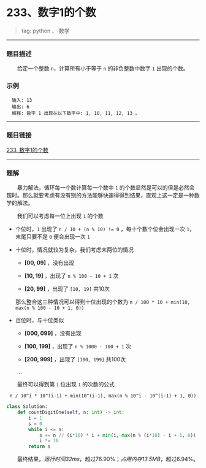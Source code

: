 # 233、数字1的个数
> tag: python 、 数学

***
### 题目描述

&emsp;&emsp;给定一个整数 `n`，计算所有小于等于 `n` 的非负整数中数字 `1` 出现的个数。

### 示例

```
  输入: 13
  输出: 6
  解释: 数字 1 出现在以下数字中: 1, 10, 11, 12, 13 。
```

***
### 题目链接
[233. 数字1的个数](https://leetcode-cn.com/problems/number-of-digit-one/)

***
### 题解

&emsp;&emsp;暴力解法，循环每一个数计算每一个数中 `1` 的个数显然是可以的但是必然会超时。那么就要考虑有没有别的方法能够快速得得到结果，直观上这一定是一种数学的解法。

&emsp;&emsp;我们可以考虑每一位上出现 `1` 的个数

* 个位时，`1` 出现了 `n / 10 + (n % 10) != 0` ，每十个数个位会出现一次 `1`，末尾只要不是 `0` 便会出现一次 `1`

* 十位时，情况就较为复杂，我们考虑末两位的情况

  - **[00, 09]** ，没有出现

  - **[10, 19]** ，出现了 `n % 100 - 10 + 1` 次

  - **[20, 99]** ，出现了 `[10, 19]` 共10次

  那么整合这三种情况可以得到十位出现的个数为 `n / 100 * 10 + min(10, max(n % 100 - 10 + 1, 0))`

* 百位时，与十位类似

  - **[000, 099]** ，没有出现

  - **[100, 199]** ，出现了 `n % 1000 - 100 + 1` 次

  - **[200, 999]** ，出现了 `[100, 199]` 共100次

&emsp;&emsp;...

&emsp;&emsp;最终可以得到第 `i` 位出现 `1` 的次数的公式  
<center>

  `n / 10^i * 10^(i-1) + min(10^(i-1), max(n % 10^i - 10^(i-1) + 1, 0))`
</center>

```python
class Solution:
    def countDigitOne(self, n: int) -> int:
        i = 1
        s = 0
        while i <= n:
            s += n // (i*10) * i + min(i, max(n % (i*10) - i + 1, 0))
            i *= 10
        return s
```

&emsp;&emsp;最终结果，*运行时间32ms*，超过76.90%；*占用内存13.5MB*，超过6.94%。

